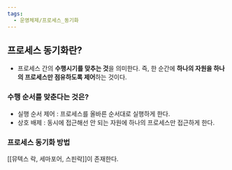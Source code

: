 ```yaml
---
tags:
  - 운영체제/프로세스_동기화
---
```


## 프로세스 동기화란?
- 프로세스 간의 **수행시기를 맞추는 것**을 의미한다. 즉, 한 순간에 **하나의 자원을 하나의 프로세스만 점유하도록 제어**하는 것이다.

### 수행 순서를 맞춘다는 것은?
- 실행 순서 제어 : 프로세스를 올바른 순서대로 실행하게 한다.
- 상호 배제 : 동시에 접근해선 안 되는 자원에 하나의 프로세스만 접근하게 한다.

### 프로세스 동기화 방법
[[뮤텍스 락, 세마포어, 스핀락]]이 존재한다.